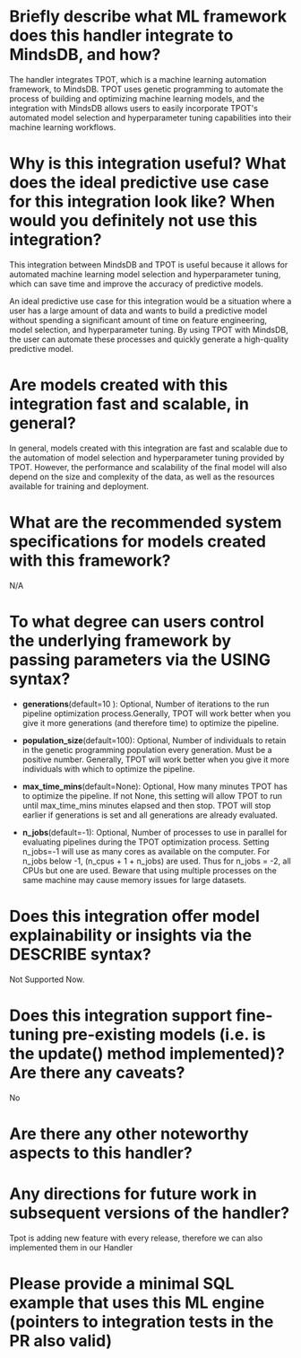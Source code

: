 # Briefly describe what ML framework does this handler integrate to MindsDB, and how? 
The handler integrates TPOT, which is a machine learning automation framework, to MindsDB. TPOT uses genetic programming to automate the process of building and optimizing machine learning models, and the integration with MindsDB allows users to easily incorporate TPOT's automated model selection and hyperparameter tuning capabilities into their machine learning workflows.


# Why is this integration useful? What does the ideal predictive use case for this integration look like? When would you definitely not use this integration? 
This integration between MindsDB and TPOT is useful because it allows for automated machine learning model selection and hyperparameter tuning, which can save time and improve the accuracy of predictive models.

An ideal predictive use case for this integration would be a situation where a user has a large amount of data and wants to build a predictive model without spending a significant amount of time on feature engineering, model selection, and hyperparameter tuning. By using TPOT with MindsDB, the user can automate these processes and quickly generate a high-quality predictive model.

# Are models created with this integration fast and scalable, in general?
In general, models created with this integration are fast and scalable due to the automation of model selection and hyperparameter tuning provided by TPOT. However, the performance and scalability of the final model will also depend on the size and complexity of the data, as well as the resources available for training and deployment.
# What are the recommended system specifications for models created with this framework?
N/A

# To what degree can users control the underlying framework by passing parameters via the USING syntax?
- **generations**(default=10 ): Optional, Number of iterations to the run pipeline optimization process.Generally, TPOT will work better when you give it more generations (and therefore time) to optimize the pipeline.

- **population_size**(default=100): Optional, Number of individuals to retain in the genetic programming population every generation. Must be a positive number. Generally, TPOT will work better when you give it more individuals with which to optimize the pipeline. 
- **max_time_mins**(default=None): Optional, How many minutes TPOT has to optimize the pipeline.
If not None, this setting will allow TPOT to run until max_time_mins minutes elapsed and then stop. TPOT will stop earlier if generations is set and all generations are already evaluated. 
- **n_jobs**(default=-1): Optional, Number of processes to use in parallel for evaluating pipelines during the TPOT optimization process. Setting n_jobs=-1 will use as many cores as available on the computer. For n_jobs below -1, (n_cpus + 1 + n_jobs) are used. Thus for n_jobs = -2, all CPUs but one are used. Beware that using multiple processes on the same machine may cause memory issues for large datasets. 

# Does this integration offer model explainability or insights via the DESCRIBE syntax?

Not Supported Now.

# Does this integration support fine-tuning pre-existing models (i.e. is the update() method implemented)? Are there any caveats?
No

# Are there any other noteworthy aspects to this handler?


# Any directions for future work in subsequent versions of the handler?
Tpot is adding new feature with every release, therefore we can also implemented them in our Handler

# Please provide a minimal SQL example that uses this ML engine (pointers to integration tests in the PR also valid)
